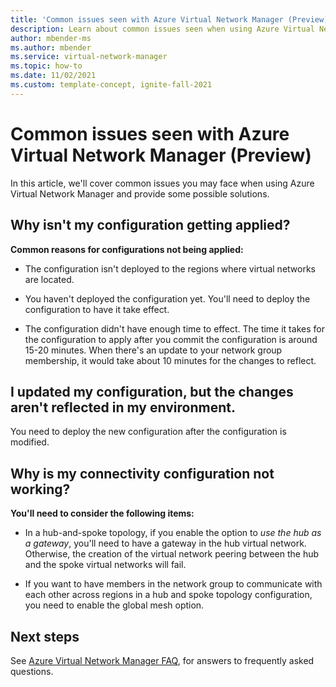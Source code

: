 ```yaml
---
title: 'Common issues seen with Azure Virtual Network Manager (Preview)'
description: Learn about common issues seen when using Azure Virtual Network Manager.
author: mbender-ms
ms.author: mbender
ms.service: virtual-network-manager
ms.topic: how-to
ms.date: 11/02/2021
ms.custom: template-concept, ignite-fall-2021
---
```


# Common issues seen with Azure Virtual Network Manager (Preview)

In this article, we'll cover common issues you may face when using Azure Virtual Network Manager and provide some possible solutions.

## Why isn't my configuration getting applied? 

**Common reasons for configurations not being applied:** 

* The configuration isn't deployed to the regions where virtual networks are located. 

* You haven't deployed the configuration yet. You'll need to deploy the configuration to have it take effect. 

* The configuration didn't have enough time to effect. The time it takes for the configuration to apply after you commit the configuration is around 15-20 minutes. When there's an update to your network group membership, it would take about 10 minutes for the changes to reflect. 

## I updated my configuration, but the changes aren't reflected in my environment. 

You need to deploy the new configuration after the configuration is modified. 

## Why is my connectivity configuration not working? 

**You'll need to consider the following items:** 

* In a hub-and-spoke topology, if you enable the option to *use the hub as a gateway*, you'll need to have a gateway in the hub virtual network. Otherwise, the creation of the virtual network peering between the hub and the spoke virtual networks will fail. 

* If you want to have members in the network group to communicate with each other across regions in a hub and spoke topology configuration, you need to enable the global mesh option. 

## Next steps

See [Azure Virtual Network Manager FAQ](faq.md), for answers to frequently asked questions.
